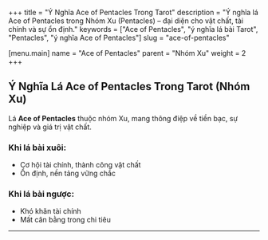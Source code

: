 +++
title = "Ý Nghĩa Ace of Pentacles Trong Tarot"
description = "Ý nghĩa lá Ace of Pentacles trong Nhóm Xu (Pentacles) – đại diện cho vật chất, tài chính và sự ổn định."
keywords = ["Ace of Pentacles", "ý nghĩa lá bài Tarot", "Pentacles", "ý nghĩa Ace of Pentacles"]
slug = "ace-of-pentacles"

[menu.main]
name = "Ace of Pentacles"
parent = "Nhóm Xu"
weight = 2
+++

## Ý Nghĩa Lá Ace of Pentacles Trong Tarot (Nhóm Xu)

Lá **Ace of Pentacles** thuộc nhóm Xu, mang thông điệp về tiền bạc, sự nghiệp và giá trị vật chất.  

### Khi lá bài xuôi:
- Cơ hội tài chính, thành công vật chất  
- Ổn định, nền tảng vững chắc  

### Khi lá bài ngược:
- Khó khăn tài chính  
- Mất cân bằng trong chi tiêu  

---
